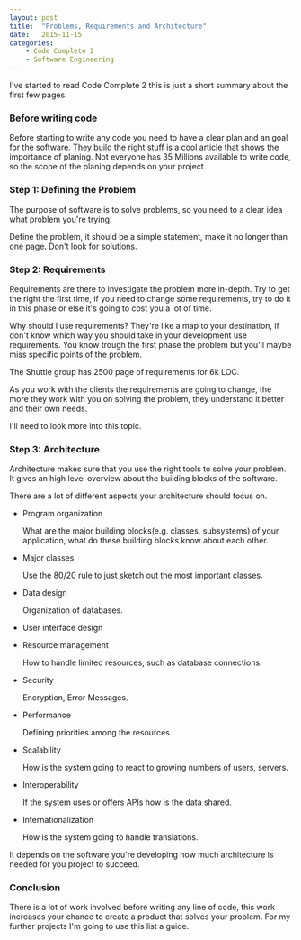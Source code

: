 ```yaml
---
layout: post
title:  "Problems, Requirements and Architecture"
date:   2015-11-15
categories: 
    - Code Complete 2
    - Software Engineering
---
```

I've started to read Code Complete 2 this is just a short summary about the first
few pages.

### Before writing code
Before starting to write any code you need to have a clear plan and an goal for
the software. [They build the right stuff](http://www.fastcompany.com/28121/they-write-right-stuff)
is a cool article that shows the importance of planing. Not everyone has 35 Millions
available to write code, so the scope of the planing depends on your project.


### Step 1: Defining the Problem
The purpose of software is to solve problems, so you need to a clear idea what problem
you're trying.

Define the problem, it should be a simple statement, make it no longer
than one page. Don't look for solutions.

### Step 2: Requirements
Requirements are there to investigate the problem more in-depth. Try to get the right
the first time, if you need to change some requirements, try to do it in this phase
or else it's going to cost you a lot of time.


Why should I use requirements? They're like a map to your destination, if don't
know which way you should take in your development use requirements. You know trough
the first phase the problem but you'll maybe miss specific points of the problem.

The Shuttle group has 2500 page of requirements for 6k LOC.

As you work with the clients the requirements are going to change, the more they
work with you on solving the problem, they understand it better and their own needs.

I'll need to look more into this topic.

### Step 3: Architecture
Architecture makes sure that you use the right tools to solve your problem.
It gives an high level overview about the building blocks of the software.

There are a lot of different aspects your architecture should focus on.

  * Program organization

      What are the major building blocks(e.g. classes, subsystems) of your application,
      what do these building blocks know about each other.
  * Major classes

      Use the 80/20 rule to just sketch out the most important classes.
  * Data design

      Organization of databases.
  * User interface design
  * Resource management

      How to handle limited resources, such as database connections.
  * Security

      Encryption, Error Messages.
  * Performance

       Defining priorities among the resources.
  * Scalability

      How is the system going to react to growing numbers of users, servers.
  * Interoperability

      If the system uses or offers APIs how is the data shared.
  * Internationalization

      How is the system going to handle translations.

It depends on the software you're developing how much architecture is needed
for you project to succeed.

### Conclusion
There is a lot of work involved before writing any line of code, this work increases
your chance to create a product that solves your problem. For my further projects
I'm going to use this list a guide.
